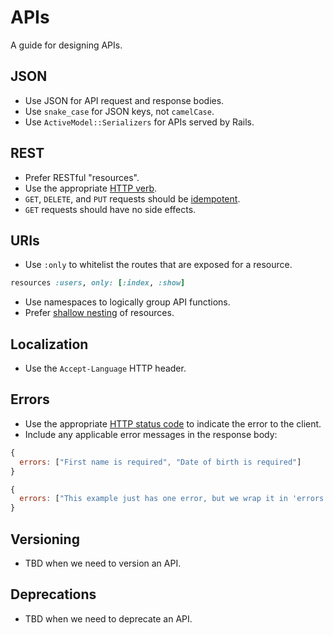 APIs
====

A guide for designing APIs.

JSON
----

* Use JSON for API request and response bodies.
* Use `snake_case` for JSON keys, not `camelCase`.
* Use `ActiveModel::Serializers` for APIs served by Rails.

REST
----

* Prefer RESTful "resources".
* Use the appropriate [HTTP verb].
* `GET`, `DELETE`, and `PUT` requests should be [idempotent].
* `GET` requests should have no side effects.

[HTTP verb]: http://www.restapitutorial.com/lessons/httpmethods.html
[idempotent]: http://www.restapitutorial.com/lessons/idempotency.html

URIs
----

* Use `:only` to whitelist the routes that are exposed for a resource.
```ruby
resources :users, only: [:index, :show]
```
* Use namespaces to logically group API functions.
* Prefer [shallow nesting] of resources.

[shallow nesting]: http://guides.rubyonrails.org/routing.html#shallow-nesting

Localization
------------

* Use the `Accept-Language` HTTP header.

Errors
------

* Use the appropriate [HTTP status code] to indicate the error to the client.
* Include any applicable error messages in the response body:
```JavaScript
{
  errors: ["First name is required", "Date of birth is required"]
}
```
```JavaScript
{
  errors: ["This example just has one error, but we wrap it in 'errors' for consistency."]
}
```

[HTTP status code]: http://www.restapitutorial.com/httpstatuscodes.html

Versioning
----------

* TBD when we need to version an API.

Deprecations
------------

* TBD when we need to deprecate an API.
